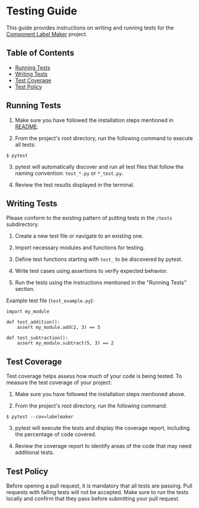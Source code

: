 # Testing Guide

This guide provides instructions on writing and running tests for the [Component Label Maker](https://github.com/owlcreekworkshop/component-label-maker) project.

## Table of Contents
- [Running Tests](#running-tests)
- [Writing Tests](#writing-tests)
- [Test Coverage](#test-coverage)
- [Test Policy](#test-policy)

## Running Tests

  1. Make sure you have followed the installation steps mentioned in [README](README.md#installion).

  2. From the project's root directory, run the following command to execute all tests:

    $ pytest

  3. pytest will automatically discover and run all test files that follow the naming convention: `test_*.py` or `*_test.py`.

  4. Review the test results displayed in the terminal.

## Writing Tests

Please conform to the existing pattern of putting tests in the `/tests` subdirectory.

  1. Create a new test file or navigate to an existing one.

  2. Import necessary modules and functions for testing.

  3. Define test functions starting with `test_` to be discovered by pytest.

  4. Write test cases using assertions to verify expected behavior.

  5. Run the tests using the instructions mentioned in the "Running Tests" section.

Example test file (`test_example.py`):

    import my_module

    def test_addition():
        assert my_module.add(2, 3) == 5

    def test_subtraction():
        assert my_module.subtract(5, 3) == 2


## Test Coverage

Test coverage helps assess how much of your code is being tested. To measure the test coverage of your project:

  1. Make sure you have followed the installation steps mentioned above.

  2. From the project's root directory, run the following command:

    $ pytest --cov=labelmaker


  3. pytest will execute the tests and display the coverage report, including the percentage of code covered.

  4. Review the coverage report to identify areas of the code that may need additional tests.

## Test Policy

Before opening a pull request, it is mandatory that all tests are passing. Pull requests with failing tests will not be accepted. Make sure to run the tests locally and confirm that they pass before submitting your pull request.